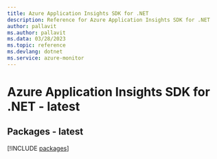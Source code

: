 ```yaml
---
title: Azure Application Insights SDK for .NET
description: Reference for Azure Application Insights SDK for .NET
author: pallavit
ms.author: pallavit
ms.data: 03/28/2023
ms.topic: reference
ms.devlang: dotnet
ms.service: azure-monitor
---
```

# Azure Application Insights SDK for .NET - latest
## Packages - latest
[!INCLUDE [packages](application-insights-index.md)]